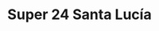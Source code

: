 ---
title: "Super 24 Santa Lucía"
url: /antigua-guatemala/super-24-santa-lucia/
shop: Lebensmittel
---